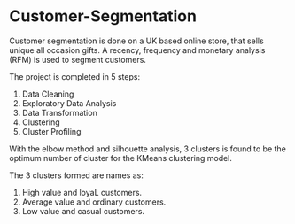 # Customer-Segmentation

Customer segmentation is done on a UK based online store, that sells unique all occasion gifts. A recency, frequency and monetary analysis (RFM) is used to segment customers.

The project is completed in 5 steps:
1. Data Cleaning
2. Exploratory Data Analysis
3. Data Transformation
4. Clustering
5. Cluster Profiling

With the elbow method and silhouette analysis, 3 clusters is found to be the optimum number of cluster for the KMeans clustering model.

The 3 clusters formed are names as:
1. High value and loyaL customers.
2. Average value and ordinary customers.
3. Low value and casual customers.
